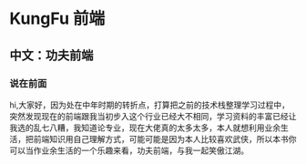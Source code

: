 # KungFu 前端 
## 中文：功夫前端

### 说在前面
hi,大家好，因为处在中年时期的转折点，打算把之前的技术栈整理学习过程中，突然发现现在的前端跟我当初步入这个行业已经大不相同，学习资料的丰富已经让我选的乱七八糟，我知道论专业，现在大佬真的太多太多，本人就想利用业余生活，把前端知识用自己理解方式，可能可能是因为本人比较喜欢武侠，所以本书你可以当作业余生活的一个乐趣来看，功夫前端，与我一起笑傲江湖。